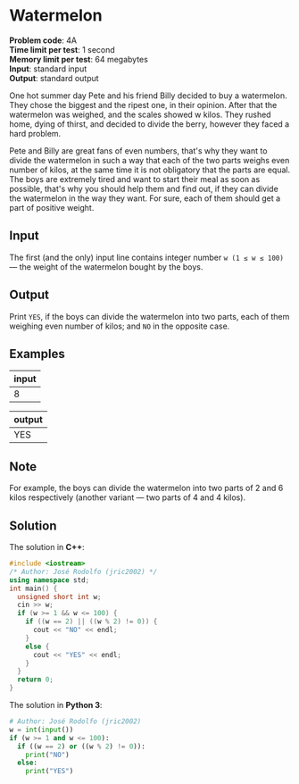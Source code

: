 # Watermelon
**Problem code**: 4A  
**Time limit per test**: 1 second  
**Memory limit per test**: 64 megabytes  
**Input**: standard input  
**Output**: standard output  

One hot summer day Pete and his friend Billy decided to buy a watermelon. They chose the biggest and the ripest one, in their opinion. After that the watermelon was weighed, and the scales showed w kilos. They rushed home, dying of thirst, and decided to divide the berry, however they faced a hard problem.

Pete and Billy are great fans of even numbers, that's why they want to divide the watermelon in such a way that each of the two parts weighs even number of kilos, at the same time it is not obligatory that the parts are equal. The boys are extremely tired and want to start their meal as soon as possible, that's why you should help them and find out, if they can divide the watermelon in the way they want. For sure, each of them should get a part of positive weight.

## Input
The first (and the only) input line contains integer number `w (1 ≤ w ≤ 100)` — the weight of the watermelon bought by the boys.

## Output
Print `YES`, if the boys can divide the watermelon into two parts, each of them weighing even number of kilos; and `NO` in the opposite case.

## Examples
| input |
| :--- |
| 8 |

| output |
| :--- |
| YES |

## Note
For example, the boys can divide the watermelon into two parts of 2 and 6 kilos respectively (another variant — two parts of 4 and 4 kilos).

## Solution
The solution in **C++**:
```cpp
#include <iostream>
/* Author: José Rodolfo (jric2002) */
using namespace std;
int main() {
  unsigned short int w;
  cin >> w;
  if (w >= 1 && w <= 100) {
    if ((w == 2) || ((w % 2) != 0)) {
      cout << "NO" << endl;
    }
    else {
      cout << "YES" << endl;
    }
  }
  return 0;
}
```

The solution in **Python 3**:
```python
# Author: José Rodolfo (jric2002)
w = int(input())
if (w >= 1 and w <= 100):
  if ((w == 2) or ((w % 2) != 0)):
    print("NO")
  else:
    print("YES")
```